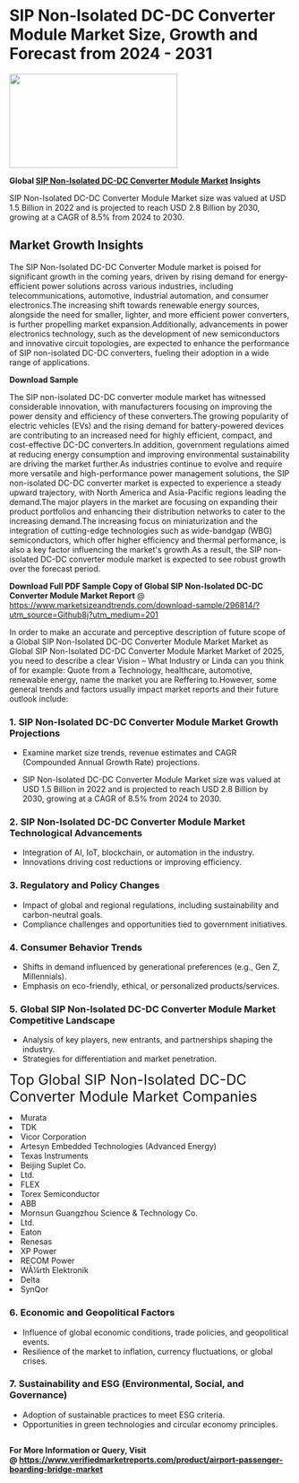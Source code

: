 <H1>SIP Non-Isolated DC-DC Converter Module Market Size, Growth and Forecast from 2024 - 2031</H1><img class="aligncenter size-medium wp-image-584254" src="https://thirdeyenews.in/wp-content/uploads/2024/09/Global-Market-Research-300x168.jpeg" alt="" width="300" height="168" /><p><strong>Global&nbsp;<a href="https://www.marketsizeandtrends.com/download-sample/296814/?utm_source=Github8j?utm_medium=201">SIP Non-Isolated DC-DC Converter Module Market</a> Insights</strong></p><p>SIP Non-Isolated DC-DC Converter Module Market size was valued at USD 1.5 Billion in 2022 and is projected to reach USD 2.8 Billion by 2030, growing at a CAGR of 8.5% from 2024 to 2030.</p><p><h2>Market Growth Insights</h2> <p>The SIP Non-Isolated DC-DC Converter Module market is poised for significant growth in the coming years, driven by rising demand for energy-efficient power solutions across various industries, including telecommunications, automotive, industrial automation, and consumer electronics.The increasing shift towards renewable energy sources, alongside the need for smaller, lighter, and more efficient power converters, is further propelling market expansion.Additionally, advancements in power electronics technology, such as the development of new semiconductors and innovative circuit topologies, are expected to enhance the performance of SIP non-isolated DC-DC converters, fueling their adoption in a wide range of applications.</p> <p><strong>Download Sample</strong></p> <p>The SIP non-isolated DC-DC converter module market has witnessed considerable innovation, with manufacturers focusing on improving the power density and efficiency of these converters.The growing popularity of electric vehicles (EVs) and the rising demand for battery-powered devices are contributing to an increased need for highly efficient, compact, and cost-effective DC-DC converters.In addition, government regulations aimed at reducing energy consumption and improving environmental sustainability are driving the market further.As industries continue to evolve and require more versatile and high-performance power management solutions, the SIP non-isolated DC-DC converter market is expected to experience a steady upward trajectory, with North America and Asia-Pacific regions leading the demand.The major players in the market are focusing on expanding their product portfolios and enhancing their distribution networks to cater to the increasing demand.The increasing focus on miniaturization and the integration of cutting-edge technologies such as wide-bandgap (WBG) semiconductors, which offer higher efficiency and thermal performance, is also a key factor influencing the market's growth.As a result, the SIP non-isolated DC-DC converter module market is expected to see robust growth over the forecast period.<p><span class=""><strong>Download Full PDF Sample Copy of Global SIP Non-Isolated DC-DC Converter Module Market Report</strong> @ <a href="https://www.marketsizeandtrends.com/download-sample/296814/?utm_source=Github8j?utm_medium=201" target="_blank">https://www.marketsizeandtrends.com/download-sample/296814/?utm_source=Github8j?utm_medium=201</a></span></p><p>In order to make an accurate and perceptive description of future scope of a Global&nbsp;SIP Non-Isolated DC-DC Converter Module Market Market as Global&nbsp;SIP Non-Isolated DC-DC Converter Module Market Market of 2025, you need to describe a clear Vision &ndash; What Industry or Linda can you think of for example: Quote from a Technology, healthcare, automotive, renewable energy, name the market you are Reffering to.However, some general trends and factors usually impact market reports and their future outlook include:</p><h3>1.&nbsp;<strong>SIP Non-Isolated DC-DC Converter Module Market Growth Projections</strong></h3><ul><li>Examine market size trends, revenue estimates and CAGR (Compounded Annual Growth Rate) projections.</li><li><p>SIP Non-Isolated DC-DC Converter Module Market size was valued at USD 1.5 Billion in 2022 and is projected to reach USD 2.8 Billion by 2030, growing at a CAGR of 8.5% from 2024 to 2030.</p></li></ul><h3>2.&nbsp;<strong>SIP Non-Isolated DC-DC Converter Module Market Technological Advancements</strong></h3><ul><li>Integration of AI, IoT, blockchain, or automation in the industry.</li><li>Innovations driving cost reductions or improving efficiency.</li></ul><h3>3.&nbsp;<strong>Regulatory and Policy Changes</strong></h3><ul><li>Impact of global and regional regulations, including sustainability and carbon-neutral goals.</li><li>Compliance challenges and opportunities tied to government initiatives.</li></ul><h3>4.&nbsp;<strong>Consumer Behavior Trends</strong></h3><ul><li>Shifts in demand influenced by generational preferences (e.g., Gen Z, Millennials).</li><li>Emphasis on eco-friendly, ethical, or personalized products/services.</li></ul><h3>5.&nbsp;<strong>Global SIP Non-Isolated DC-DC Converter Module Market Competitive Landscape</strong></h3><ul><li>Analysis of key players, new entrants, and partnerships shaping the industry.</li><li>Strategies for differentiation and market penetration.</li></ul><p data-pm-slice="1 1 []"><span style="color: inherit; font-family: inherit; font-size: 25px;">Top Global SIP Non-Isolated DC-DC Converter Module Market Companies</span></p><div class="" data-test-id=""><p><li>Murata</li><li> TDK</li><li> Vicor Corporation</li><li> Artesyn Embedded Technologies (Advanced Energy)</li><li> Texas Instruments</li><li> Beijing Suplet Co.</li><li>Ltd.</li><li> FLEX</li><li> Torex Semiconductor</li><li> ABB</li><li> Mornsun Guangzhou Science & Technology Co.</li><li> Ltd.</li><li> Eaton</li><li> Renesas</li><li> XP Power</li><li> RECOM Power</li><li> WÃ¼rth Elektronik</li><li> Delta</li><li> SynQor</li></p></div><h3>6.&nbsp;<strong>Economic and Geopolitical Factors</strong></h3><ul><li>Influence of global economic conditions, trade policies, and geopolitical events.</li><li>Resilience of the market to inflation, currency fluctuations, or global crises.</li></ul><h3>7.&nbsp;<strong>Sustainability and ESG (Environmental, Social, and Governance)</strong></h3><ul><li>Adoption of sustainable practices to meet ESG criteria.</li><li>Opportunities in green technologies and circular economy principles.</li></ul><h2><strong style="font-size: 14px;">For More Information or Query, Visit @&nbsp;</strong><a style="background-color: #ffffff; font-size: 14px;" href="https://www.marketsizeandtrends.com/report/sip-non-isolated-dc-dc-converter-module-market/" target="_blank">https://www.verifiedmarketreports.com/product/airport-passenger-boarding-bridge-market</a></h2>